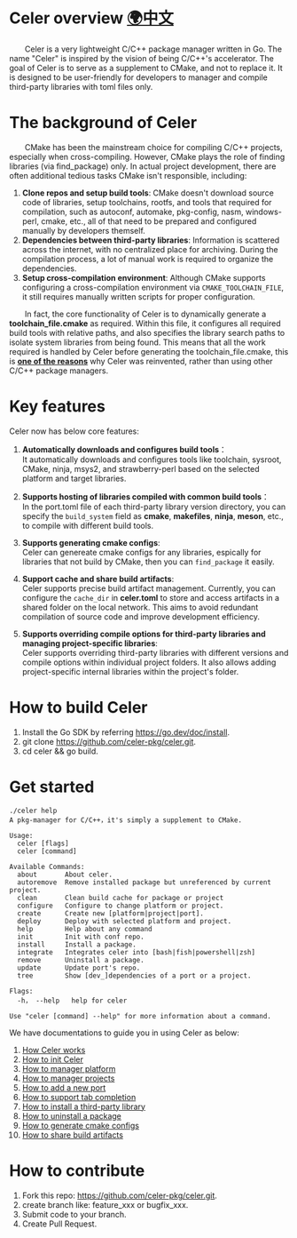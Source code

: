 # Celer overview [🌍中文](./docs/zh-CH/README.md)

&emsp;&emsp;Celer is a very lightweight C/C++ package manager written in Go. The name "Celer" is inspired by the vision of being C/C++'s accelerator. The goal of Celer is to serve as a supplement to CMake, and not to replace it. It is designed to be user-friendly for developers to manager and compile third-party libraries with toml files only.

# The background of Celer

&emsp;&emsp;CMake has been the mainstream choice for compiling C/C++ projects, especially when cross-compiling. However, CMake plays the role of finding libraries (via find_package) only. In actual project development, there are often additional tedious tasks CMake isn't  responsible, including:

1. **Clone repos and setup build tools**: CMake doesn't download source code of libraries, setup toolchains, rootfs, and tools that required for compilation, such as autoconf, automake, pkg-config, nasm, windows-perl, cmake, etc., all of that need to be prepared and configured manually by developers themself.
2. **Dependencies between third-party libraries**: Information is scattered across the internet, with no centralized place for archiving. During the compilation process, a lot of manual work is required to organize the dependencies.
3. **Setup cross-compilation environment**: Although CMake supports configuring a cross-compilation environment via `CMAKE_TOOLCHAIN_FILE`, it still requires manually written scripts for proper configuration.

&emsp;&emsp;In fact, the core functionality of Celer is to dynamically generate a **toolchain_file.cmake** as required. Within this file, it configures all required build tools with relative paths, and also specifies the library search paths to isolate system libraries from being found. This means that all the work required  is handled by Celer before generating the toolchain_file.cmake, this is [**one of the reasons**](./docs/en-US/00_why_reinvent_celer.md) why Celer was reinvented, rather than using other C/C++ package managers.

# Key features

Celer now has below core features:

1. **Automatically downloads and configures build tools**：  
It automatically downloads and configures tools like toolchain, sysroot, CMake, ninja, msys2, and strawberry-perl based on the selected platform and target libraries.

2. **Supports hosting of libraries compiled with common build tools**：  
In the port.toml file of each third-party library version directory, you can specify the `build_system` field as **cmake**, **makefiles**, **ninja**, **meson**, etc., to compile with different build tools.

3. **Supports generating cmake configs**:  
Celer can genereate cmake configs for any libraries, espically for libraries that not build by CMake, then you can `find_package` it easily.

4. **Support cache and share build artifacts**:  
Celer supports precise build artifact management. Currently, you can configure the `cache_dir` in **celer.toml** to store and access artifacts in a shared folder on the local network. This aims to avoid redundant compilation of source code and improve development efficiency.

5. **Supports overriding compile options for third-party libraries and managing project-specific libraries**:  
Celer supports overriding third-party libraries with different versions and compile options within individual project folders. It also allows adding project-specific internal libraries within the project's folder.

# How to build Celer

1. Install the Go SDK by referring https://go.dev/doc/install.
2. git clone https://github.com/celer-pkg/celer.git.
3. cd celer && go build.

# Get started

```
./celer help
A pkg-manager for C/C++，it's simply a supplement to CMake.

Usage:
  celer [flags]
  celer [command]

Available Commands:
  about       About celer.
  autoremove  Remove installed package but unreferenced by current project.
  clean       Clean build cache for package or project
  configure   Configure to change platform or project.
  create      Create new [platform|project|port].
  deploy      Deploy with selected platform and project.
  help        Help about any command
  init        Init with conf repo.
  install     Install a package.
  integrate   Integrates celer into [bash|fish|powershell|zsh]
  remove      Uninstall a package.
  update      Update port's repo.
  tree        Show [dev_]dependencies of a port or a project.

Flags:
  -h， --help   help for celer

Use "celer [command] --help" for more information about a command.
```

We have documentations to guide you in using Celer as below:

1. [How Celer works](./docs/en-US/01_how_it_works.md)
2. [How to init Celer](./docs/en-US/02_how_to_init.md)
3. [How to manager platform](./docs/en-US/03_how_to_manager_platform.md)
4. [How to manager projects](./docs/en-US/04_how_to_manager_project.md)
5. [How to add a new port](./docs/en-US/05_how_to_add_port.md)
8. [How to support tab completion](./docs/en-US/06_how_to_integrate.md)
9. [How to install a third-party library](./docs/en-US/07_how_to_install.md)
10. [How to uninstall a package](./docs/en-US/08_how_to_remove.md)
11. [How to generate cmake configs](./docs/en-US/09_how_to_generate_cmake_config.md)
12. [How to share build artifacts](./docs/en-US/10_how_to_share_installed_libraries.md)

# How to contribute

1.  Fork this repo: https://github.com/celer-pkg/celer.git.
2.  create branch like: feature_xxx or bugfix_xxx.
3.  Submit code to your branch.
4.  Create Pull Request.